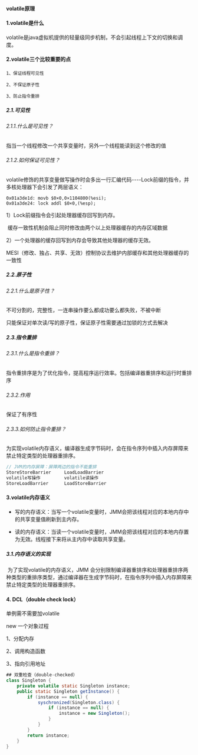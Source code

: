 #### 														volatile原理

#### 1.volatile是什么

volatile是java虚拟机提供的轻量级同步机制，不会引起线程上下文的切换和调度。

#### 2.volatile三个比较重要的点

```
1、保证线程可见性

2、不保证原子性

3、防止指令重排
```

##### 2.1.可见性

###### 2.1.1.什么是可见性？

指当一个线程修改一个共享变量时，另外一个线程能读到这个修改的值

###### 2.1.2.如何保证可见性？

volatile修饰的共享变量做写操作时会多出一行汇编代码----Lock前缀的指令，并多核处理器下会引发了两层语义：

```
0x01a3de1d: movb $0×0,0×1104800(%esi);
0x01a3de24: lock addl $0×0,(%esp);
```

1）Lock前缀指令会引起处理器缓存回写到内存。

​		缓存一致性机制会阻止同时修改由两个以上处理器缓存的内存区域数据

2）一个处理器的缓存回写到内存会导致其他处理器的缓存无效。

​		MESI（修改、独占、共享、无效）控制协议去维护内部缓存和其他处理器缓存的一致性



##### 2.2.原子性

###### 2.2.1.什么是原子性？

不可分割的，完整性，一连串操作要么都成功要么都失败，不被中断

只能保证对单次读/写的原子性，保证原子性需要通过加锁的方式去解决



##### 2.3.指令重排

###### 2.3.1.什么是指令重排？

指令重排序是为了优化指令，提高程序运行效率。包括编译器重排序和运行时重排序

###### 2.3.2.作用

保证了有序性

###### 2.3.3.如何防止指令重排？

为实现volatile内存语义，编译器生成字节码时，会在指令序列中插入内存屏障来禁止特定类型的处理器重排序。

```java
// JVM的内存屏障：屏障两边的指令不能重排
StoreStoreBarrier	  LoadLoadBarrier
volatile写操作			volatile读操作
StoreLoadBarrier	  LoadStoreBarrier
```



#### 3.volatile内存语义

* 写的内存语义：当写一个volatile变量时，JMM会把该线程对应的本地内存中的共享变量值刷新到主内存。

* 读的内存语义：当读一个volatile变量时，JMM会把该线程对应的本地内存置为无效。线程接下来将从主内存中读取共享变量。

##### 3.1.内存语义的实现

​		为了实现volatile的内存语义，JMM 会分别限制编译器重排序和处理器重排序两种类型的重排序类型，通过编译器在生成字节码时，在指令序列中插入内存屏障来禁止特定类型的处理器重排序。



#### 4. DCL（double check lock）

单例需不需要加volatile

new 一个对象过程

1、分配内存

2、调用构造函数

3、指向引用地址

```java
## 双重检查（double-checked）
class Singleton {
    private volatile static Singleton instance;
    public static Singleton getInstance() {
        if (instance == null) {
            syschronized(Singleton.class) {
                if (instance == null) {
                    instance = new Singleton();
                }
            }
        }
        return instance;
    } 
}
```

